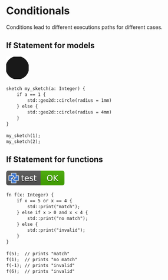 # Conditionals

Conditions lead to different executions paths for different cases.

## If Statement for models

[![test](.test/if_models.svg)](.test/if_models.log)

```µcad,if_models
sketch my_sketch(a: Integer) {
    if a == 1 {
        std::geo2d::circle(radius = 1mm)
    } else {
        std::geo2d::circle(radius = 4mm)
    }
}

my_sketch(1);
my_sketch(2);
```

## If Statement for functions

[![test](.test/if_functions.svg)](.test/if_functions.log)

```µcad,if_functions
fn f(x: Integer) {
    if x == 5 or x == 4 {
        std::print("match");
    } else if x > 0 and x < 4 {
        std::print("no match");
    } else {
        std::print("invalid");
    }
}

f(5);  // prints "match"
f(1);  // prints "no match"
f(-1); // prints "invalid"
f(6);  // prints "invalid"
```
